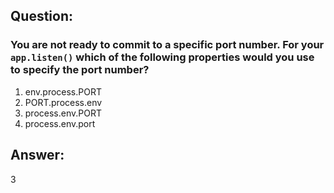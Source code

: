 ## Question:

### You are not ready to commit to a specific port number. For your `app.listen()` which of the following properties would you use to specify the port number?

1. env.process.PORT
2. PORT.process.env
3. process.env.PORT
4. process.env.port

## Answer:
3